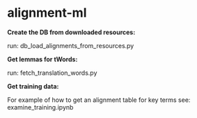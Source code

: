 # alignment-ml

**Create the DB from downloaded resources:**

run: db_load_alignments_from_resources.py

**Get lemmas for tWords:**

run: fetch_translation_words.py

**Get training data:**

For example of how to get an alignment table for key terms see: examine_training.ipynb